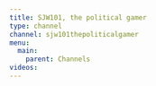 ```yaml
---
title: SJW101, the political gamer
type: channel
channel: sjw101thepoliticalgamer
menu:
  main:
    parent: Channels
videos:
---
```

